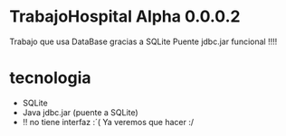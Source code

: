 # TrabajoHospital Alpha 0.0.0.2
Trabajo que usa DataBase gracias a SQLite
Puente jdbc.jar funcional !!!!
# tecnologia
- SQLite
- Java jdbc.jar (puente a SQLite)
- !! no tiene interfaz :´(
Ya veremos que hacer :/

